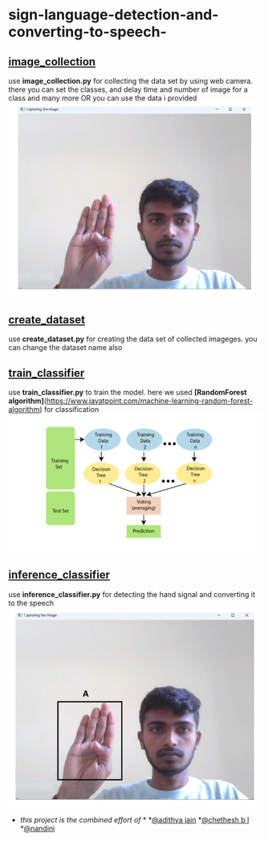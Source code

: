 # sign-language-detection-and-converting-to-speech-


## [image_collection](https://github.com/adithyajain27/sign-language-detection-and-converting-to-speech-/blob/main/image%20collection)
use **image_collection.py** for collecting the data set by using web camera. there you can set the classes, and delay time and number of image for a class and many more  OR you can use the data i provided
![image of image collection process](https://github.com/adithyajain27/sign-language-detection-and-converting-to-speech-/blob/main/images/data_collection.png)

## [create_dataset](https://github.com/adithyajain27/sign-language-detection-and-converting-to-speech-/blob/main/create_dataset.py)
use **create_dataset.py** for creating the data set of collected imageges. you can change the dataset name also

## [train_classifier](https://github.com/adithyajain27/sign-language-detection-and-converting-to-speech-/blob/main/train_classifier.py)
use **train_classifier.py** to train the model. here we used **[RandomForest algorithm]**(https://www.javatpoint.com/machine-learning-random-forest-algorithm) for classification  
![this is the diagram for flow representation of randomForest algorithm](https://github.com/adithyajain27/sign-language-detection-and-converting-to-speech-/blob/main/images/random_forest_flow.png)

## [inference_classifier](https://github.com/adithyajain27/sign-language-detection-and-converting-to-speech-/blob/main/inference_classifier.py)
use **inference_classifier.py** for detecting the hand signal and converting it to the speech  
![inference classification](https://github.com/adithyajain27/sign-language-detection-and-converting-to-speech-/blob/main/images/classification_of_signal.png)


* *this project is the combined effort of* * *[@adithya jain](https://github.com/adithyajain27) *[@chethesh b l]() *[@nandini]()
